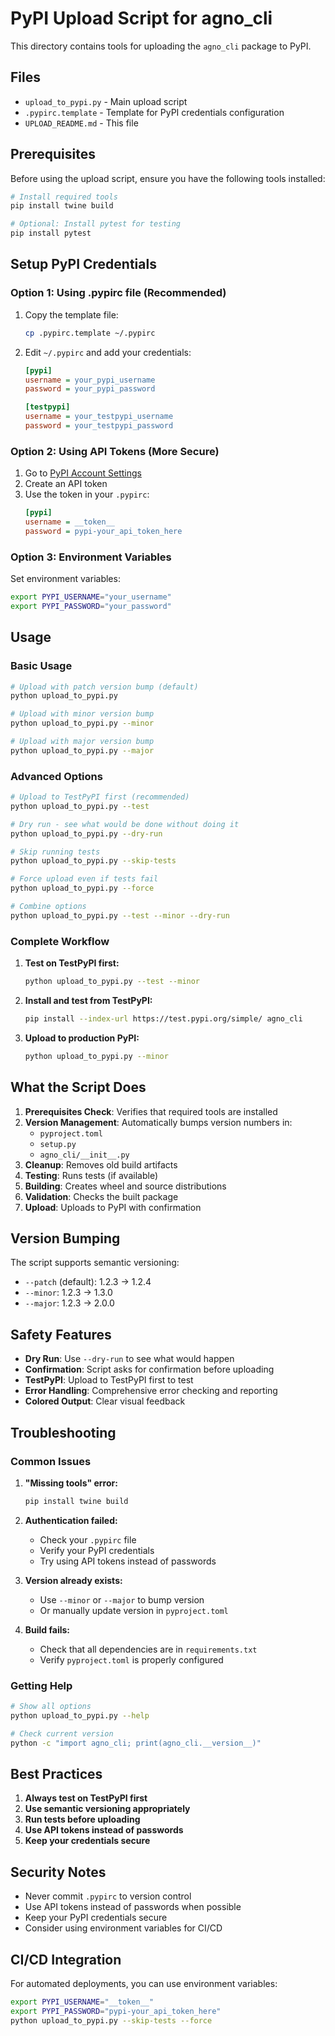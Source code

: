 # PyPI Upload Script for agno_cli

This directory contains tools for uploading the `agno_cli` package to PyPI.

## Files

- `upload_to_pypi.py` - Main upload script
- `.pypirc.template` - Template for PyPI credentials configuration
- `UPLOAD_README.md` - This file

## Prerequisites

Before using the upload script, ensure you have the following tools installed:

```bash
# Install required tools
pip install twine build

# Optional: Install pytest for testing
pip install pytest
```

## Setup PyPI Credentials

### Option 1: Using .pypirc file (Recommended)

1. Copy the template file:
   ```bash
   cp .pypirc.template ~/.pypirc
   ```

2. Edit `~/.pypirc` and add your credentials:
   ```ini
   [pypi]
   username = your_pypi_username
   password = your_pypi_password
   
   [testpypi]
   username = your_testpypi_username
   password = your_testpypi_password
   ```

### Option 2: Using API Tokens (More Secure)

1. Go to [PyPI Account Settings](https://pypi.org/manage/account/)
2. Create an API token
3. Use the token in your `.pypirc`:
   ```ini
   [pypi]
   username = __token__
   password = pypi-your_api_token_here
   ```

### Option 3: Environment Variables

Set environment variables:
```bash
export PYPI_USERNAME="your_username"
export PYPI_PASSWORD="your_password"
```

## Usage

### Basic Usage

```bash
# Upload with patch version bump (default)
python upload_to_pypi.py

# Upload with minor version bump
python upload_to_pypi.py --minor

# Upload with major version bump
python upload_to_pypi.py --major
```

### Advanced Options

```bash
# Upload to TestPyPI first (recommended)
python upload_to_pypi.py --test

# Dry run - see what would be done without doing it
python upload_to_pypi.py --dry-run

# Skip running tests
python upload_to_pypi.py --skip-tests

# Force upload even if tests fail
python upload_to_pypi.py --force

# Combine options
python upload_to_pypi.py --test --minor --dry-run
```

### Complete Workflow

1. **Test on TestPyPI first:**
   ```bash
   python upload_to_pypi.py --test --minor
   ```

2. **Install and test from TestPyPI:**
   ```bash
   pip install --index-url https://test.pypi.org/simple/ agno_cli
   ```

3. **Upload to production PyPI:**
   ```bash
   python upload_to_pypi.py --minor
   ```

## What the Script Does

1. **Prerequisites Check**: Verifies that required tools are installed
2. **Version Management**: Automatically bumps version numbers in:
   - `pyproject.toml`
   - `setup.py`
   - `agno_cli/__init__.py`
3. **Cleanup**: Removes old build artifacts
4. **Testing**: Runs tests (if available)
5. **Building**: Creates wheel and source distributions
6. **Validation**: Checks the built package
7. **Upload**: Uploads to PyPI with confirmation

## Version Bumping

The script supports semantic versioning:

- `--patch` (default): 1.2.3 → 1.2.4
- `--minor`: 1.2.3 → 1.3.0
- `--major`: 1.2.3 → 2.0.0

## Safety Features

- **Dry Run**: Use `--dry-run` to see what would happen
- **Confirmation**: Script asks for confirmation before uploading
- **TestPyPI**: Upload to TestPyPI first to test
- **Error Handling**: Comprehensive error checking and reporting
- **Colored Output**: Clear visual feedback

## Troubleshooting

### Common Issues

1. **"Missing tools" error:**
   ```bash
   pip install twine build
   ```

2. **Authentication failed:**
   - Check your `.pypirc` file
   - Verify your PyPI credentials
   - Try using API tokens instead of passwords

3. **Version already exists:**
   - Use `--minor` or `--major` to bump version
   - Or manually update version in `pyproject.toml`

4. **Build fails:**
   - Check that all dependencies are in `requirements.txt`
   - Verify `pyproject.toml` is properly configured

### Getting Help

```bash
# Show all options
python upload_to_pypi.py --help

# Check current version
python -c "import agno_cli; print(agno_cli.__version__)"
```

## Best Practices

1. **Always test on TestPyPI first**
2. **Use semantic versioning appropriately**
3. **Run tests before uploading**
4. **Use API tokens instead of passwords**
5. **Keep your credentials secure**

## Security Notes

- Never commit `.pypirc` to version control
- Use API tokens instead of passwords when possible
- Keep your PyPI credentials secure
- Consider using environment variables for CI/CD

## CI/CD Integration

For automated deployments, you can use environment variables:

```bash
export PYPI_USERNAME="__token__"
export PYPI_PASSWORD="pypi-your_api_token_here"
python upload_to_pypi.py --skip-tests --force
``` 